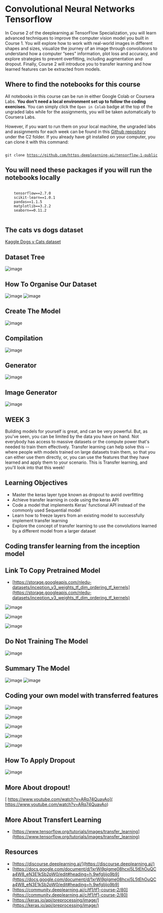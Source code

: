 # Convolutional Neural Networks Tensorflow

In Course 2 of the deeplearning.ai TensorFlow Specialization, you will learn advanced techniques to improve the computer vision model you built in Course 1. You will explore how to work with real-world images in different shapes and sizes, visualize the journey of an image through convolutions to understand how a computer “sees” information, plot loss and accuracy, and explore strategies to prevent overfitting, including augmentation and dropout. Finally, Course 2 will introduce you to transfer learning and how learned features can be extracted from models. 


## Where to find the notebooks for this course

All notebooks in this course can be run in either Google Colab or Coursera Labs. **You don’t need a local environment set up to follow the coding exercises**. You can simply click the <code>Open in Colab</code> badge at the top of the ungraded labs while for the assignments, you will be taken automatically to Coursera Labs.

However, if you want to run them on your local machine, the ungraded labs and assignments for each week can be found in this [Github repository](https://github.com/https-deeplearning-ai/tensorflow-1-public) under the C2 folder. If you already have git installed on your computer, you can clone it with this command:

<pre></pre>
<code>git clone https://github.com/https-deeplearning-ai/tensorflow-1-public</code>
</pre>

## You will need these packages if you will run the notebooks locally

<pre>
<code>
    tensorflow==2.7.0
    scikit-learn==1.0.1
    pandas==1.1.5
    matplotlib==3.2.2
    seaborn==0.11.2
</code>
</pre>

## The cats vs dogs dataset

[Kaggle Dogs v Cats dataset](https://www.kaggle.com/c/dogs-vs-cats)

## Dataset Tree

![image](images/1.png)

## How To Organise Our Dataset

![image](images/2.png)
![image](images/3.png)

## Create The Model

![image](images/4.png)

## Compilation

![image](images/5.png)

## Generator

![image](images/6.png)

## Image Generator

![image](images/7.png)


## WEEK 3

Building models for yourself is great, and can be very powerful. But, as you've seen, you can be limited by the data you have on hand. Not everybody has access to massive datasets or the compute power that's needed to train them effectively. Transfer learning can help solve this -- where people with models trained on large datasets train them, so that you can either use them directly, or, you can use the features that they have learned and apply them to your scenario. This is Transfer learning, and you'll look into that this week!

## Learning Objectives

* Master the keras layer type known as dropout to avoid overfitting
* Achieve transfer learning in code using the keras API
* Code a model that implements Keras’ functional API instead of the commonly used Sequential model
* Learn how to freeze layers from an existing model to successfully implement transfer learning
* Explore the concept of transfer learning to use the convolutions learned by a different model from a larger dataset

## Coding transfer learning from the inception model

## Link To Copy Pretrained Model

* [https://storage.googleapis.com/nledu-datasets/inception_v3_weights_tf_dim_ordering_tf_kernels](https://storage.googleapis.com/nledu-datasets/inception_v3_weights_tf_dim_ordering_tf_kernels)

![image](images/9.png)

![image](images/8.png)

![image](images/10.png)

## Do Not Training The Model

![image](images/11.png)

## Summary The Model

![image](images/12.png)
![image](images/13.png)


## Coding your own model with transferred features

![image](images/14.png)

![image](images/15.png)

![image](images/16.png)

![image](images/17.png)

![image](images/18.png)

## How To Apply Dropout

![image](images/19.png)

## More About dropout!

[ https://www.youtube.com/watch?v=ARq74QuavAo]( https://www.youtube.com/watch?v=ARq74QuavAo)


## More About Transfert Learning

* [https://www.tensorflow.org/tutorials/images/transfer_learning](https://www.tensorflow.org/tutorials/images/transfer_learning)

## Resources

* [https://discourse.deeplearning.ai/](https://discourse.deeplearning.ai/)
* [https://docs.google.com/document/d/1xrWj9plgme08hcxj5L5tEhOuQCa4W8_eN3E1kSb2pW0/edit#heading=h.9wfgljijo9b9](https://docs.google.com/document/d/1xrWj9plgme08hcxj5L5tEhOuQCa4W8_eN3E1kSb2pW0/edit#heading=h.9wfgljijo9b9)
* [https://community.deeplearning.ai/c/tf1/tf1-course-2/80](https://community.deeplearning.ai/c/tf1/tf1-course-2/80)
* [https://keras.io/api/preprocessing/image/](https://keras.io/api/preprocessing/image/)


